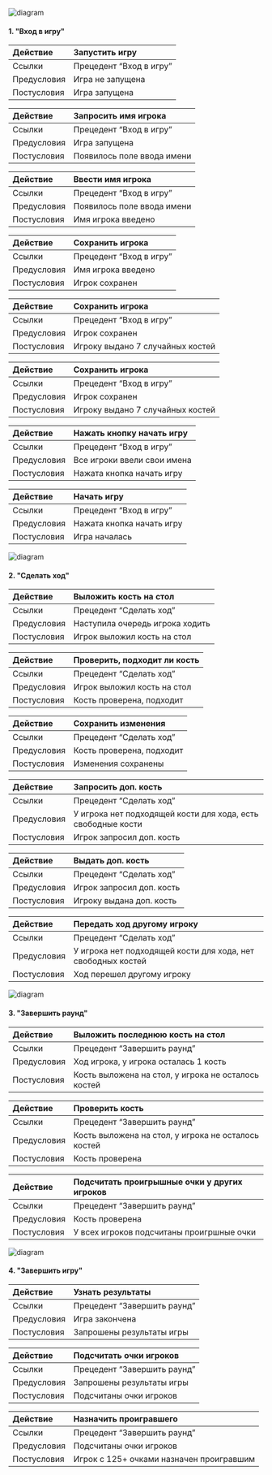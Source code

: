 ![diagram](/assets/l3-1.drawio.png)

#### 1. "Вход в игру"
|Действие|Запустить игру|
| :- | :- |
|Ссылки|Прецедент “Вход в игру”|
|Предусловия|Игра не запущена|
|Постусловия|Игра запущена|

|Действие|Запросить имя игрока|
| :- | :- |
|Ссылки|Прецедент “Вход в игру”|
|Предусловия|Игра запущена|
|Постусловия|Появилось поле ввода имени|

|Действие|Ввести имя игрока|
| :- | :- |
|Ссылки|Прецедент “Вход в игру”|
|Предусловия|Появилось поле ввода имени|
|Постусловия|Имя игрока введено|

|Действие|Сохранить игрока|
| :- | :- |
|Ссылки|Прецедент “Вход в игру”|
|Предусловия|Имя игрока введено|
|Постусловия|Игрок сохранен|

|Действие|Сохранить игрока|
| :- | :- |
|Ссылки|Прецедент “Вход в игру”|
|Предусловия|Игрок сохранен|
|Постусловия|Игроку выдано 7 случайных костей|

|Действие|Сохранить игрока|
| :- | :- |
|Ссылки|Прецедент “Вход в игру”|
|Предусловия|Игрок сохранен|
|Постусловия|Игроку выдано 7 случайных костей|

|Действие|Нажать кнопку начать игру|
| :- | :- |
|Ссылки|Прецедент “Вход в игру”|
|Предусловия|Все игроки ввели свои имена|
|Постусловия|Нажата кнопка начать игру|

|Действие|Начать игру|
| :- | :- |
|Ссылки|Прецедент “Вход в игру”|
|Предусловия|Нажата кнопка начать игру|
|Постусловия|Игра началась|

![diagram](/assets/l3-2.drawio.png)

#### 2. "Сделать ход"

|Действие|Выложить кость на стол|
| :- | :- |
|Ссылки|Прецедент “Сделать ход”|
|Предусловия|Наступила очередь игрока ходить|
|Постусловия|Игрок выложил кость на стол|

|Действие|Проверить, подходит ли кость|
| :- | :- |
|Ссылки|Прецедент “Сделать ход”|
|Предусловия|Игрок выложил кость на стол|
|Постусловия|Кость проверена, подходит|

|Действие|Сохранить изменения|
| :- | :- |
|Ссылки|Прецедент “Сделать ход”|
|Предусловия|Кость проверена, подходит|
|Постусловия|Изменения сохранены|

|Действие|Запросить доп. кость|
| :- | :- |
|Ссылки|Прецедент “Сделать ход”|
|Предусловия|У игрока нет подходящей кости для хода, есть свободные кости|
|Постусловия|Игрок запросил доп. кость|

|Действие|Выдать доп. кость|
| :- | :- |
|Ссылки|Прецедент “Сделать ход”|
|Предусловия|Игрок запросил доп. кость|
|Постусловия|Игроку выдана доп. кость|

|Действие|Передать ход другому игроку|
| :- | :- |
|Ссылки|Прецедент “Сделать ход”|
|Предусловия|У игрока нет подходящей кости для хода, нет свободных костей|
|Постусловия|Ход перешел другому игроку|

![diagram](/assets/l3-3.drawio.png)

#### 3. "Завершить раунд"

|Действие|Выложить последнюю кость на стол|
| :- | :- |
|Ссылки|Прецедент “Завершить раунд”|
|Предусловия|Ход игрока, у игрока осталась 1 кость|
|Постусловия|Кость выложена на стол, у игрока не осталось костей|

|Действие|Проверить кость|
| :- | :- |
|Ссылки|Прецедент “Завершить раунд”|
|Предусловия|Кость выложена на стол, у игрока не осталось костей|
|Постусловия|Кость проверена|

|Действие|Подсчитать проигрышные очки у других игроков|
| :- | :- |
|Ссылки|Прецедент “Завершить раунд”|
|Предусловия|Кость проверена|
|Постусловия|У всех игроков подсчитаны проигршные очки|

![diagram](/assets/l3-4.drawio.png)

#### 4. "Завершить игру"
|Действие|Узнать результаты|
| :- | :- |
|Ссылки|Прецедент “Завершить раунд”|
|Предусловия|Игра закончена|
|Постусловия|Запрошены результаты игры|

|Действие|Подсчитать очки игроков|
| :- | :- |
|Ссылки|Прецедент “Завершить раунд”|
|Предусловия|Запрошены результаты игры|
|Постусловия|Подсчитаны очки игроков|

|Действие|Назначить проигравшего|
| :- | :- |
|Ссылки|Прецедент “Завершить раунд”|
|Предусловия|Подсчитаны очки игроков|
|Постусловия|Игрок с 125+ очками назначен проигравшим|
